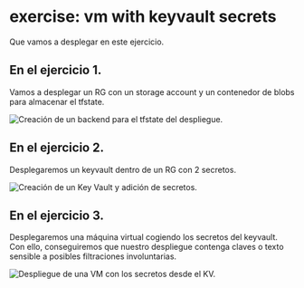 # exercise: vm with keyvault secrets #

Que vamos a desplegar en este ejercicio.

## En el ejercicio 1. ## 
Vamos a desplegar un RG con un storage account y un contenedor de blobs para almacenar el tfstate.

![Creación de un backend para el tfstate del despliegue.](/images/creation_backend.png)

## En el ejercicio 2. ##
Desplegaremos un keyvault dentro de un RG con 2 secretos.

![Creación de un Key Vault y adición de secretos.](/images/kv_and_secrets.png)

## En el ejercicio 3. ##
Desplegaremos una máquina virtual cogiendo los secretos del keyvault. Con ello, conseguiremos que nuestro despliegue contenga claves o texto sensible a posibles filtraciones involuntarias.

![Despliegue de una VM con los secretos desde el KV.](/images/vm_deploy_with_screts_from_kv.png)

